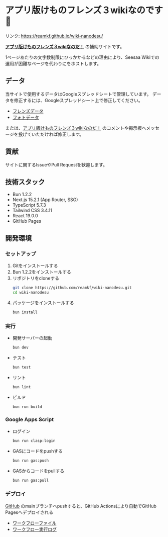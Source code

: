 # アプリ版けものフレンズ３wikiなのです🦉
リンク: https://reamkf.github.io/wiki-nanodesu/

[**アプリ版けものフレンズ３wikiなのだ！**](https://seesaawiki.jp/kemono_friends3_5ch/) の補助サイトです。

1ページあたりの文字数制限にひっかかるなどの理由により、Seesaa Wikiでの運用が困難なページを代わりにをホストします。

## データ
当サイトで使用するデータはGoogleスプレッドシートで管理しています。
データを修正するには、Googleスプレッドシート上で修正してください。

- [フレンズデータ](https://docs.google.com/spreadsheets/d/1p-C3wbkYZf_2Uce2J2J6w6T1V6X5eJmk-PtC4I__olk/edit?gid=2049658683#gid=2049658683)
- [フォトデータ](https://docs.google.com/spreadsheets/d/1p-C3wbkYZf_2Uce2J2J6w6T1V6X5eJmk-PtC4I__olk/edit?gid=442640506#gid=442640506)

または、[アプリ版けものフレンズ３wikiなのだ！](https://seesaawiki.jp/kemono_friends3_5ch/) のコメントや掲示板へメッセージを投げていただければ修正します。

## 貢献
サイトに関するIssueやPull Requestを歓迎します。

## 技術スタック
- Bun 1.2.2
- Next.js 15.2.1 (App Router, SSG)
- TypeScript 5.7.3
- Tailwind CSS 3.4.11
- React 19.0.0
- GitHub Pages

## 開発環境

### セットアップ
1. Gitをインストールする
2. Bun 1.2.2をインストールする
3. リポジトリをcloneする
	```sh
	git clone https://github.com/reamkf/wiki-nanodesu.git
	cd wiki-nanodesu
	```
4. パッケージをインストールする
	```sh
	bun install
	```

### 実行
- 開発サーバーの起動
	```sh
	bun dev
	```
- テスト
	```sh
	bun test
	```
- リント
	```sh
	bun lint
	```
- ビルド
	```sh
	bun run build
	```

### Google Apps Script
- ログイン
	```sh
	bun run clasp:login
	```
- GASにコードをpushする
	```sh
	bun run gas:push
	```
- GASからコードをpullする
	```sh
	bun run gas:pull
	```

### デプロイ
[GitHub](https://github.com/reamkf/wiki-nanodesu) のmainブランチへpushすると、GitHub Actionsにより自動でGitHub Pagesへデプロイされる

- [ワークフローファイル](https://github.com/reamkf/wiki-nanodesu/blob/main/.github/workflows/nextjs.yml)
- [ワークフロー実行ログ](https://github.com/reamkf/wiki-nanodesu/actions/workflows/nextjs.yml)
